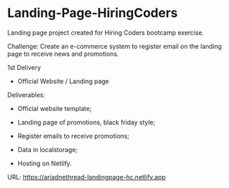 # Landing-Page-HiringCoders
Landing page project created for Hiring Coders bootcamp exercise.


Challenge: Create an e-commerce system to register email on the landing page to receive news and promotions.


1st Delivery

- Official Website / Landing page


Deliverables:

- Official website template;

- Landing page of promotions, black friday style;

- Register emails to receive promotions;

- Data in localstorage;

- Hosting on Netlify.

URL: https://ariadnethread-landingpage-hc.netlify.app
